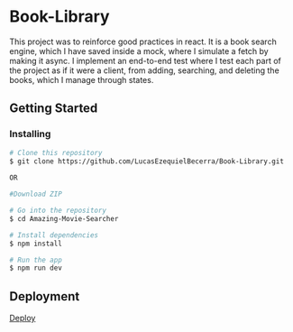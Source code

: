 # Book-Library

This project was to reinforce good practices in react. It is a book search engine, which I have saved inside a mock, where I simulate a fetch by making it async. I implement an end-to-end test where I test each part of the project as if it were a client, from adding, searching, and deleting the books, which I manage through states.

## Getting Started

### Installing



```bash
# Clone this repository
$ git clone https://github.com/LucasEzequielBecerra/Book-Library.git
 
OR

#Download ZIP

# Go into the repository
$ cd Amazing-Movie-Searcher

# Install dependencies
$ npm install

# Run the app
$ npm run dev
```


## Deployment

[Deploy](https://book-library-pearl.vercel.app/)
